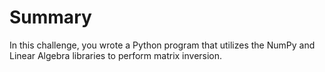 # Summary

In this challenge, you wrote a Python program that utilizes the NumPy and Linear Algebra libraries to perform matrix inversion.